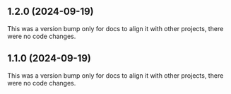 ## 1.2.0 (2024-09-19)

This was a version bump only for docs to align it with other projects, there were no code changes.

## 1.1.0 (2024-09-19)

This was a version bump only for docs to align it with other projects, there were no code changes.